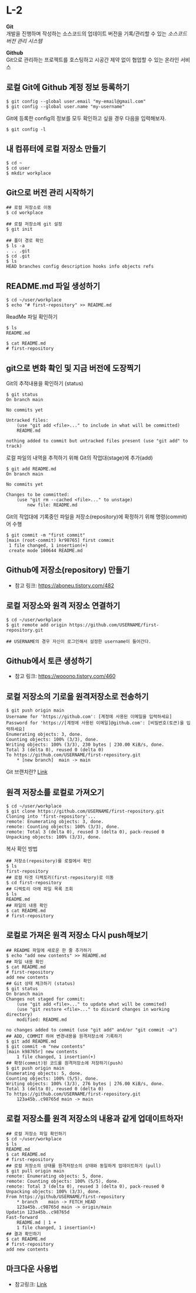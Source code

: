 # L-2
**Git**</br>
개발을 진행하며 작성하는 소스코드의 업데이트 버전을 기록/관리할 수 있는 *소스코드 버전 관리 시스템*</br>

**Github**</br>
Git으로 관리하는 프로젝트를 호스팅하고 시공간 제약 없이 협업할 수 있는 온라인 서비스</br>

## 로컬 Git에 Github 계정 정보 등록하기
```shell
$ git config --global user.email "my-email@gmail.com"
$ git config --global user.name "my-username"
```
Git에 등록한 config의 정보를 모두 확인하고 싶을 경우 다음을 입력해보자.
```shell
$ git config -l
```

## 내 컴퓨터에 로컬 저장소 만들기
```shell
$ cd ~
$ cd user
$ mkdir workplace
```

## Git으로 버전 관리 시작하기
```shell
## 로컬 저장소로 이동
$ cd workplace

## 로컬 저장소에 git 설정
$ git init

## 폴더 경로 확인
$ ls -a
. .. .git
$ cd .git
$ ls
HEAD branches config description hooks info objects refs
```

## README.md 파일 생성하기
```shell
$ cd ~/user/workplace
$ echo "# first-repository" >> README.md
```
ReadMe 파일 확인하기
```shell
$ ls
README.md

$ cat README.md
# first-repository
```

## git으로 변화 확인 및 지금 버전에 도장찍기
Git의 추적내용을 확인하기 (status)
```shell
$ git status
On branch main

No commits yet

Untracked files:
    (use "git add <file>..." to include in what will be committed)
    README.md

nothing added to commit but untracked files present (use "git add" to track)
```

로컬 파일의 내역을 추적하기 위해 Git의 작업대(stage)에 추가(add)
```shell
$ git add README.md
On branch main

No commits yet

Changes to be committed:
    (use "git rm --cached <file>..." to unstage)
        new file: README.md
```

Git의 작업대에 기록중인 파일을 저장소(repository)에 확정하기 위해 명령(commit)어 수행
```shell
$ git commit -m "first commit"
[main (root-commit) kr98765] first commit
 1 file changed, 1 insertion(+)
 create mode 100644 README.md
```

## Github에 저장소(repository) 만들기
- 참고 링크: https://aboneu.tistory.com/482

## 로컬 저장소와 원격 저장소 연결하기
```shell
$ cd ~/user/workplace
$ git remote add origin https://github.com/USERNAME/first-repository.git

## USERNAME의 경우 자신이 로그인해서 설정한 username이 들어간다.
```

## Github에서 토큰 생성하기
- 참고 링크: https://wooono.tistory.com/460

## 로컬 저장소의 기로을 원격저장소로 전송하기
```shell
$ git push origin main
Username for 'https://github.com': [계정에 사용된 이메일을 입력하세요]
Password for 'https://[계정에 사용된 이메일]@github.com': [비밀번호(토큰)을 입력하세요]
Enumerating objects: 3, done.
Counting objects: 100% (3/3), done.
Writing objects: 100% (3/3), 230 bytes | 230.00 KiB/s, done.
Total 3 (delta 0), reused 0 (delta 0)
To https://github.com/USERNAME/first-repository.git
    * [new branch]  main -> main
```
Git 브랜치란? [Link](https://backlog.com/git-tutorial/kr/stepup/stepup1_1.html)

## 원격 저장소를 로컬로 가져오기
```shell
$ cd ~/user/workplace
$ git clone https://github.com/USERNAME/first-repository.git
Cloning into 'first-repository'...
remote: Enumerating objects: 3, done.
remote: Counting objects: 100% (3/3), done.
remote: Total 3 (delta 0), reused 3 (delta 0), pack-reused 0
Unpacking objects: 100% (3/3), done.
```
복사 확인 방법
```shell
## 저장소(repository)를 로컬에서 확인
$ ls
first-repository
## 로컬 타겟 디렉토리(first-repository)로 이동
$ cd first-repository
## 디렉토리 아래 파일 목록 조회
$ ls
README.md
## 파일의 내용 확인
$ cat README.md
# first-repository
```

## 로컬로 가져온 원격 저장소 다시 push해보기
```shell
## README 파일에 새로운 한 줄 추가하기
$ echo "add new contents" >> README.md
## 파일 내용 확인
$ cat README.md
# first-repository
add new contents
## Git 상태 체크하기 (status)
$ git status
On branch main
Changes not staged for commit:
    (use "git add <file>..." to update what will be commited)
    (use "git restore <file>..." to discard changes in working directory)
    modified: README.md

no changes added to commit (use "git add" and/or "git commit -a")
## ADD, COMMIT 하여 변경내용을 원격저장소에 기록하기
$ git add README.md
$ git commit -m "new contents"
[main k98765r] new contents
    1 file changed, 1 insertion(+)
## 확정(commit)된 코드를 원격저장소에 저장하기(push)
$ git push origin main
Enumerating objects: 5, done.
Counting objects: 100% (5/5), done.
Writing objects: 100% (3/3), 276 bytes | 276.00 KiB/s, done.
Total 3 (delta 0), reused 0 (delta 0)
To https://github.com/USERNAME/first-repository.git
    123a45b..c98765d main -> main
```

## 로컬 저장소를 원격 저장소의 내용과 같게 업데이트하자!
```shell
## 로컬 저장소 파일 확인하기
$ cd ~/user/workplace
$ ls
README.md
$ cat README.md
# first-repository
## 로컬 저장소의 상태를 원격저장소의 상태와 동일하게 업데이트하기 (pull)
$ git pull origin main
remote: Enumerating objects: 5, done.
remote: Counting objects: 100% (5/5), done.
remote: Total 3 (delta 0), reused 3 (delta 0), pack-reused 0
Unpacking objects: 100% (3/3), done.
From https://github/USERNAME/first-repository
    * branch    main -> FETCH_HEAD
    123a45b..c98765d main -> origin/main
Updatin 123a45b..c98765d
Fast-forward
    README.md | 1 +
    1 file changed, 1 insertion(+)
## 결과 확인하기
$ cat README.md
# first-repository
add new contents
```

## 마크다운 사용법
- 참고링크: [Link](https://gist.github.com/ihoneymon/652be052a0727ad59601)